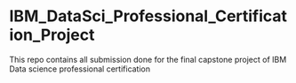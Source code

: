 # IBM_DataSci_Professional_Certification_Project
  This repo contains all submission done for the final capstone project of IBM Data science professional certification
  
